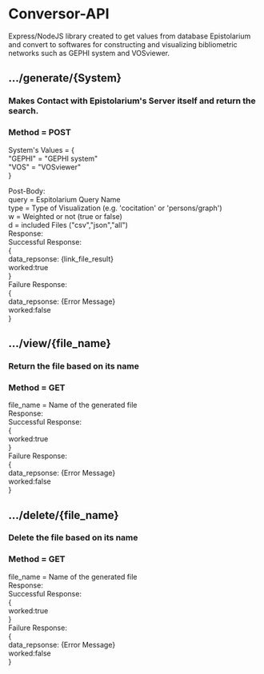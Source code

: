 
# Conversor-API

Express/NodeJS library created to get values from database Epistolarium and convert to softwares for constructing and visualizing bibliometric networks such as GEPHI system and VOSviewer.


## .../generate/{System}
### Makes Contact with Epistolarium's Server itself and return the search.
### Method = POST

System's Values = {
<br>
"GEPHI" = "GEPHI system"
<br>
"VOS" = "VOSviewer"
<br>
} 

Post-Body:
<br>
query = Espitolarium Query Name
<br>
type = Type of Visualization (e.g. 'cocitation' or 'persons/graph')
<br>
w = Weighted or not (true or false)
<br>
d = included Files ("csv","json","all")
<br>
Response:
<br>
Successful Response:
<br>
{
<br>
data_repsonse: {link_file_result}
<br>
worked:true
<br>
}
<br>
Failure Response:
<br>
{
<br>
data_repsonse: {Error Message}
<br>
worked:false
<br>
}


## .../view/{file_name}
### Return the file based on its name
### Method = GET

file_name = Name of the generated file
<br>
Response:
<br>
Successful Response:
<br>
{
<br>
worked:true
<br>
}
<br>
Failure Response:
<br>
{
<br>
data_repsonse: {Error Message}
<br>
worked:false
<br>
}

## .../delete/{file_name}
### Delete the file based on its name
### Method = GET

file_name = Name of the generated file
<br>
Response:
<br>
Successful Response:
<br>
{
<br>
worked:true
<br>
}
<br>
Failure Response:
<br>
{
<br>
data_repsonse: {Error Message}
<br>
worked:false
<br>
}
